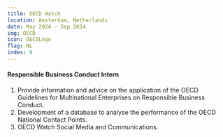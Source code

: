 ```yaml
---
title: OECD Watch
location: Amsterdam, Netherlands
date: May 2024 - Sep 2024
img: OECD
icon: OECDLogo
flag: NL
index: 9
---
```


<h4 class="text-left text-[clamp(1.3rem,3vw,1.45rem)] text-black">Responsible Business Conduct Intern</h4>

<ol class="list-[circle]">
    <li class="ml-5 prose">
        Provide information and advice on the application of the OECD Guidelines for Multinational Enterprises on Responsible Business Conduct.
    </li>
    <li class="ml-5 prose">
        Development of a database to analyse the performance of the OECD National Contact Points.
    </li>
    <li class="ml-5 prose">
        OECD Watch Social Media and Communications.
    </li>
</ol>
